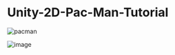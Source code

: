 # Unity-2D-Pac-Man-Tutorial

![pacman](https://user-images.githubusercontent.com/100312928/174458477-890b5ce8-261c-48ee-ba5e-3082a1a2e1e2.gif)

![image](https://user-images.githubusercontent.com/100312928/174458511-5e2e591c-fbec-4867-b497-4df16dd376ec.png)
